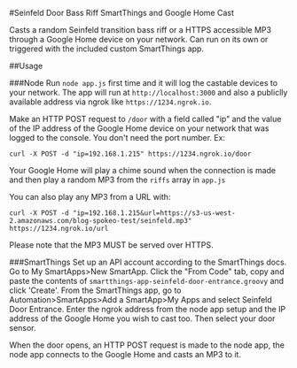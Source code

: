 #Seinfeld Door Bass Riff SmartThings and Google Home Cast

Casts a random Seinfeld transition bass riff or a HTTPS accessible MP3 through a Google Home device on your network. Can run on its own
or triggered with the included custom SmartThings app.

##Usage

###Node
Run `node app.js` first time and it will log the castable devices to your network. 
The app will run at `http://localhost:3000` and also a publiclly available address via ngrok like `https://1234.ngrok.io`.

Make an HTTP POST request to `/door` with a field called "ip" and the value of the IP address of the Google Home device on your network
that was logged to the console. You don't need the port number. Ex:

`curl -X POST -d "ip=192.168.1.215" https://1234.ngrok.io/door`

Your Google Home will play a chime sound when the connection is made and then play a random MP3 from the `riffs` array in
`app.js`

You can also play any MP3 from a URL with:

`curl -X POST -d "ip=192.168.1.215&url=https://s3-us-west-2.amazonaws.com/blog-spokeo-test/seinfeld.mp3" https://1234.ngrok.io/url`

Please note that the MP3 MUST be served over HTTPS.

###SmartThings
Set up an API account according to the SmartThings docs. Go to My SmartApps>New SmartApp. 
Click the "From Code" tab, copy and paste the contents of `smartthings-app-seinfeld-door-entrance.groovy` and click 'Create'.
From the SmartThings app, go to Automation>SmartApps>Add a SmartApp>My Apps and select Seinfeld Door Entrance. 
Enter the ngrok address from the node app setup and the IP address of the Google Home you wish to cast too. Then select your door sensor.

When the door opens, an HTTP POST request is made to the node app, the node app connects to the Google Home and casts an MP3 to it.